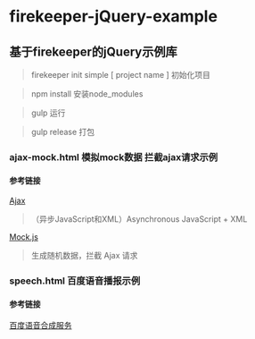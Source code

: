 # firekeeper-jQuery-example 

## 基于firekeeper的jQuery示例库

> firekeeper init simple [ project name ] 初始化项目

> npm install 安装node_modules

> gulp 运行

> gulp release 打包

### ajax-mock.html 模拟mock数据 拦截ajax请求示例

#### 参考链接
[Ajax](https://developer.mozilla.org/zh-CN/docs/AJAX)
> （异步JavaScript和XML）Asynchronous JavaScript + XML

[Mock.js](http://mockjs.com/)
> 生成随机数据，拦截 Ajax 请求

### speech.html 百度语音播报示例
#### 参考链接
[百度语音合成服务](http://yuyin.baidu.com/tts)



